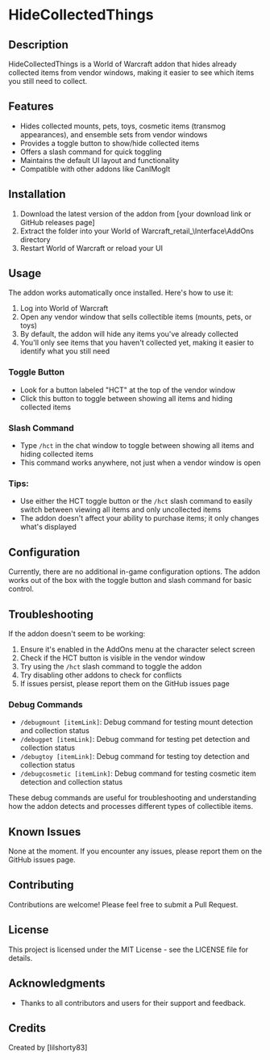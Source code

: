 # HideCollectedThings

## Description
HideCollectedThings is a World of Warcraft addon that hides already collected items from vendor windows, making it easier to see which items you still need to collect.

## Features
- Hides collected mounts, pets, toys, cosmetic items (transmog appearances), and ensemble sets from vendor windows
- Provides a toggle button to show/hide collected items
- Offers a slash command for quick toggling
- Maintains the default UI layout and functionality
- Compatible with other addons like CanIMogIt

## Installation
1. Download the latest version of the addon from [your download link or GitHub releases page]
2. Extract the folder into your World of Warcraft\_retail_\Interface\AddOns directory
3. Restart World of Warcraft or reload your UI

## Usage
The addon works automatically once installed. Here's how to use it:

1. Log into World of Warcraft
2. Open any vendor window that sells collectible items (mounts, pets, or toys)
3. By default, the addon will hide any items you've already collected
4. You'll only see items that you haven't collected yet, making it easier to identify what you still need

### Toggle Button
- Look for a button labeled "HCT" at the top of the vendor window
- Click this button to toggle between showing all items and hiding collected items

### Slash Command
- Type `/hct` in the chat window to toggle between showing all items and hiding collected items
- This command works anywhere, not just when a vendor window is open

### Tips:
- Use either the HCT toggle button or the `/hct` slash command to easily switch between viewing all items and only uncollected items
- The addon doesn't affect your ability to purchase items; it only changes what's displayed

## Configuration
Currently, there are no additional in-game configuration options. The addon works out of the box with the toggle button and slash command for basic control.

## Troubleshooting
If the addon doesn't seem to be working:
1. Ensure it's enabled in the AddOns menu at the character select screen
2. Check if the HCT button is visible in the vendor window
3. Try using the `/hct` slash command to toggle the addon
4. Try disabling other addons to check for conflicts
5. If issues persist, please report them on the GitHub issues page

### Debug Commands
- `/debugmount [itemLink]`: Debug command for testing mount detection and collection status
- `/debugpet [itemLink]`: Debug command for testing pet detection and collection status
- `/debugtoy [itemLink]`: Debug command for testing toy detection and collection status
- `/debugcosmetic [itemLink]`: Debug command for testing cosmetic item detection and collection status

These debug commands are useful for troubleshooting and understanding how the addon detects and processes different types of collectible items.

## Known Issues
None at the moment. If you encounter any issues, please report them on the GitHub issues page.

## Contributing
Contributions are welcome! Please feel free to submit a Pull Request.

## License
This project is licensed under the MIT License - see the LICENSE file for details.

## Acknowledgments
- Thanks to all contributors and users for their support and feedback.

## Credits
Created by [lilshorty83]

